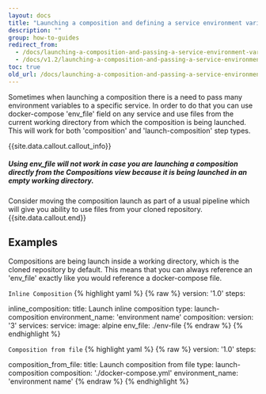 ```yaml
---
layout: docs
title: "Launching a composition and defining a service environment variables using a file"
description: ""
group: how-to-guides
redirect_from:
  - /docs/launching-a-composition-and-passing-a-service-environment-variable-using-a-file
  - /docs/v1.2/launching-a-composition-and-passing-a-service-environment-variable-using-a-file
toc: true
old_url: /docs/launching-a-composition-and-passing-a-service-environment-variable-using-a-file
---
```

Sometimes when launching a composition there is a need to pass many environment variables to a specific service.
In order to do that you can use docker-compose 'env_file' field on any service and use files from the current working directory from which the composition is being launched.
This will work for both 'composition' and 'launch-composition' step types.

{{site.data.callout.callout_info}}
##### Using env_file will not work in case you are launching a composition directly from the Compositions view because it is being launched in an empty working directory.

Consider moving the composition launch as part of a usual pipeline which will give you ability to use files from your cloned repository. 
{{site.data.callout.end}}

## Examples
Compositions are being launch inside a working directory, which is the cloned repository by default.
This means that you can always reference an 'env_file' exactly like you would reference a docker-compose file.

  `Inline Composition`
{% highlight yaml %}
{% raw %}
version: '1.0'
steps:

  inline_composition:
    title: Launch inline composition
    type: launch-composition
    environment_name: 'environment name'
    composition: 
      version: '3'
      services:
        service:
          image: alpine
          env_file: ./env-file
{% endraw %}
{% endhighlight %}


  `Composition from file`
{% highlight yaml %}
{% raw %}
version: '1.0'
steps:

  composition_from_file:
    title: Launch composition from file
    type: launch-composition
    composition: './docker-compose.yml'
    environment_name: 'environment name'
{% endraw %}
{% endhighlight %}
